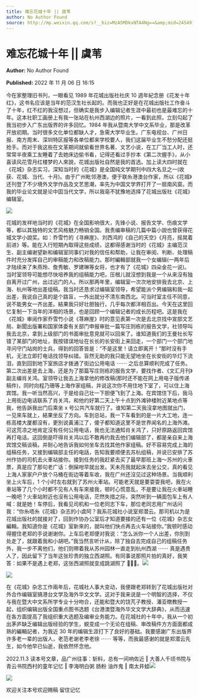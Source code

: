 ```yaml
---
title: 难忘花城十年 || 虞苇
author: No Author Found
source: http://mp.weixin.qq.com/s?__biz=MzA5MDkxNTA4Ng==&amp;mid=2454912799&amp;idx=1&amp;sn=0fd101cdce6db9b38d8b4ee4a96bf07f&amp;chksm=87a2377eb0d5be68d187da6e1e2174c8df040610f70e816dec6e76f972944634addfc054e1fa#rd
---
```


# 难忘花城十年 || 虞苇

**Author:** No Author Found

**Published:** 2022 年 11 月 06 日 16:15

今在家整理旧书刋，一眼看见 1989 年花城出版社社庆 10 週年紀念册《花发十年红》，这书名应该是当年的范汉生社长起的。而我也正好是在花城出版社工作奋斗了十年，红不红的我沒想过，但确实是我步入编辑记者生涯中最初也是最难忘的十年。这本社职工画册上有我一张站在杭州西湖边的照片，一看到此照，立刻勾起了我当初步入广东出版界的许多回忆。1984 年我从暨南大学中文系毕业，那是改革开放初期。当时很多文化单位都缺人才，急需大学毕业生。广东电视台、广州日报、南方周末、深圳特区报等各单位都来学校要人，我们这届毕业生不愁分配还挺抢手。而对于我这些在文革期间就偷看世界名著、文艺小说，在工厂当工人时，还常常半夜乘工友睡着了去她床边偷书看，记得还看过手抄本《第二次握手》，从小喜读风花雪月红楼梦的人來說，花城出版社自然是我的首选。加上读大四时就在《花城》杂志实习，深知当时的《花城》是全国纯文学期刊中四大名旦之一(收获、花城、当代、十月)。由于广州毗邻港澳，便于联糸港澳台作家，所以《花城》还刊登了不少境外文学作品及文艺思潮，率先为中国文学界打开了一扇南风窗。而我的毕业论文就是论中囯当代文学，所以我亳不犹豫地选择了花城出版社《花城》编辑室。

![](https://mmbiz.qpic.cn/mmbiz_png/Ljib4So7yuWgkPsqicRMZgAp34sffkVUyl58r7d3IMLDce7OMpgbSU5mpMgtSXiaM5sqfWO7eye1cZFEJ3pQt9sBQ/640?wx_fmt=png)

花城的发祥地当时的《花城》在全国影响很大，先锋小说、报告文学、伤痕文学等，都以其独特的文艺风格魅力畅销全国。我责编审稿的几篇中篇小說也曾获得花城文学小說奖。如：乔雪竹的《寻麻崖》、刘西鸿的《自己的天空》《月亮，摇晃着前进》等。能在入行短期內取得这些成绩，这都得感谢当时的《花城》主编范汉生、副主编谢望新和编辑室同事们对我的信任和帮助，让我在审阅、判断、处理稿件时充分发挥自己的审稿能力和改稿能力。那时編輯部就我一个女编辑(一两年后才陆续来了朱燕玲、詹秀敏、罗建琳等女将，也才有了《花城》四朵金花一说)。当时室领导可能想尽快培养我的组稿能力吧，压根儿就沒想到我是一个从来沒有独自离开过广州，出过远门的人。所以那两年里，编辑室一次次地安排我去北京、上海、杭州等地出差组稿。我当时还恳求过编辑室领导，希望能派个男编辑和我一起出差，我说自己真的是个路盲，一外出就分不清东南西北。可当时室主任不同意，说不能男女一齐出差。結果我只好壮胆独行，几乎每次都洋相百出。今天在这里回忆复制一下当年的洋相的场景，也是回顾一个编辑记者的成长历程吧。这是我在《花城》审阅作家乔雪竹小说《荨麻崖》时的意见表第一次是去北京找中宣部文艺局、新聞出版署和国家体委有关部门申报审批一篇写庄则栋的报告文学，社领导叫我去北京，拿到上级部门的书面审批意見就可以回来了。谁知道我们的王曼社长写错了某部门的地址，我按错误地址在长长的长安街上来回走，一个部门一个部门地寻问守门站岗的士兵，得到的回答皆是：“不是这里！请立即离开！”那时沒有手机，无法立即打电话找领导纠错。盲然无助的我只能无望地坐在长安街的华灯下流泪，直到回到地下室旅店才拨通了街边公用电话 ⋯⋯ 之后总算顺利完成了任务。第二次出差是去上海，还是为了那篇写庄则栋的报告文学，要找作者、《文汇月刊》副主编肖关鸿。室领导让我去上海拿他的修改稿(那时还不能在网上用电子版传递稿件)，同时向程乃珊等上海作家组稿，并说这次你不用住地下室了，可以住上海宾馆。我一听当然高兴，于是给自己壮一下胆便飞到了上海。在宾馆住下后，我马上用街边电话联系了肖关鸿，和他约好第二天上午十点到外滩钟楼附近某地点等我，他告訴我出门后乘坐 x 号公共汽车就行了。谁知第二天我沒拿地图就出门，一见來车就上，結果坐反了方向。车到总站，我一下车看到的是一片大工地，连一栋高楼大厦都沒有，更別说黃浦江了，傻子都知道这里不是世界闻名的上海外滩。可这荒凉之地肯定沒有任何公用电话，我也无法通知肖关鸿了，只好原路返回宾馆再打电话。这回倒是吓得肖关鸿以后不敢再约我去他们编辑部了，都是亲自来上海宾馆交稿谈稿，并耐心地告诉我如何坐车去找其他作家组稿。好不容易完成上海的组稿任务，又接到编辑部主任的电話，告知我要顺便去苏杭组稿，并说已安排了苏州作协的司机去火車站接你。接到任务的我赶紧去买了最早那班上海～苏州的火車票，真是应了那句老广话：倒屎咁早就出发。天未亮我就起床去坐公交，真的看见上海人家家户户放个马桶在街边等着车收，我在广州还沒见过这种场景。当我顺利坐上火车后，1 个小时左右就到了苏州火車站。可能老天就是要耍耍我吧，我在火車站等了几个小时都不见有人有车來接我，顿时心慌意乱，不是要让我在火車站睡一晚吧？火車站附近也沒有公用电话，茫然失措之际，突然听到一辆面包车上有人喊：就是她！车停后，我看见司机和一位老同志下车，那位老同志用广州话问我：“你糸唔糸《花城》杂志的小虞阿？我系花城社小说室郑潜云。那司机以为是花城出版社的就接对了，回到作协办公室后才知道要接的还有一位《花城》杂志女編輯。我知道你是《花城》室新來的，就叫他们快点再去火车站接你。”我顿时感动得握住老郑的手说谢谢你。上车后老郑便对我说：“怎么派你一个人出差，你別到处走了，就跟着我和小胡吧。”我当然言听计从，除了独自去完成自己的组稿任务外，我一步不离他们，他们则帶着我从苏州园林一直走到杭州西湖 ⋯⋯ 真是遇贵人了，因此留下了当年这张珍贵的独立西湖照。有同事说那照片拍的真好，我笑答：如果不是遇上老郑，这张西湖照就变成跳湖照了 🥱🥱🥱。![](https://mmbiz.qpic.cn/mmbiz_jpg/PJWG74pLsMbamm7xRic1NZiam5MouomGGTqeF6TqZ61ibf6XbexwRW6fv1PkdlFn6BoPfGWUkYm4rjnibpfVfZ098w/640)

![](https://mmbiz.qpic.cn/mmbiz_jpg/PJWG74pLsMbamm7xRic1NZiam5MouomGGTxbFIahRdNVFvl9aI1ehuct1tOpAKv8GNyka5xsmGUylV7f0QNTOwjg/640)

在《花城》杂志工作兩年后，花城社人事大变动，我便跟老郑转到了花城出版社对外合作编辑室搞港台文学及海外华文文学。这对于我来说是一个明智的选择，不仅与我在暨大中文系所学专业十分吻合，还能和暨大的饶芃子教授、潘亚暾教授一起，组织编辑出版全国重点图书选题《台港澳暨海外华文文学大辞典》，从而迅速在各方面提高了我组织重大选题及编审业务能力。在花城社的十年中，我从一个初出茅庐缺乏编辑出版经验的学生，蜕变成一个无论在组稿、审改稿件方方面面都成熟的編輯記者，为我近 30 年的编辑生涯打下了良好的基础。我要感謝广东出版界许多老一辈的出版人，老范老谢老李老徐 ⋯⋯ 等等，而我最感谢的就是郑潜云先生，如今他早已仙逝，我依然怀念他。









2022.11.3 读本号文章，品广州往事：斩料，总有一间响佐近 ‖ 大善人千顷书院与青云书院西村的童年记忆 ‖ 李海明白粥 肠粉 油炸鬼 ‖ 南太井蛙![](https://mmbiz.qpic.cn/mmbiz_png/Ljib4So7yuWgkPsqicRMZgAp34sffkVUyl58r7d3IMLDce7OMpgbSU5mpMgtSXiaM5sqfWO7eye1cZFEJ3pQt9sBQ/640?wx_fmt=png)

![](https://mmbiz.qpic.cn/mmbiz_jpg/PJWG74pLsMbamm7xRic1NZiam5MouomGGTA7EbOxtiagST6Ly91Rtsj8jhCMichlbepXqIe1ib75N1OqCoUib7icsia8gA/640)

欢迎关注本号欢迎赐稿 留住记忆
